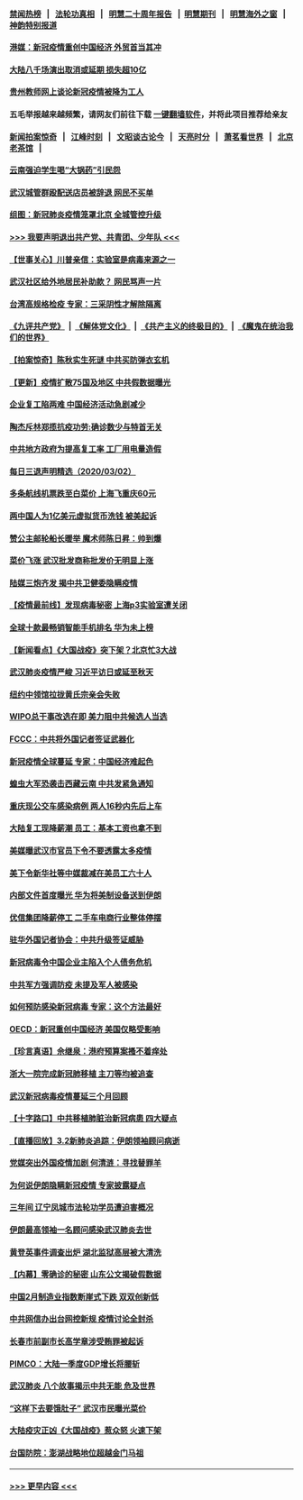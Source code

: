 #### [禁闻热榜](热点新闻.md?=0)  &nbsp;&nbsp;|&nbsp;&nbsp; [法轮功真相](https://github.com/gfw-breaker/truth/blob/master/README.md?=0) &nbsp;&nbsp;|&nbsp;&nbsp; [明慧二十周年报告](https://github.com/gfw-breaker/mh-reports/blob/master/README.md?=0) &nbsp;&nbsp;|&nbsp;&nbsp;[明慧期刊](https://github.com/gfw-breaker/mh-qikan) &nbsp;&nbsp;|&nbsp;&nbsp; [明慧海外之窗](https://github.com/gfw-breaker/mh-news/blob/master/README.md?=0) &nbsp;&nbsp;|&nbsp;&nbsp; [神韵特别报道](https://github.com/gfw-breaker/mh-news/blob/master/shenyun.md?=0)
#### [港媒：新冠疫情重创中国经济 外贸首当其冲](../pages/nsc413/n11910970.md?t=03031802) 
#### [大陆八千场演出取消或延期 损失超10亿](../pages/nsc413/n11911406.md?t=03031802) 
#### [贵州教师网上谈论新冠疫情被降为工人](../pages/nsc413/n11911428.md?t=03031802) 
#### 五毛举报越来越频繁，请网友们前往下载 [一键翻墙软件](https://github.com/gfw-breaker/ssr-accounts)，并将此项目推荐给亲友
#### [新闻拍案惊奇](https://github.com/gfw-breaker/banned-news/blob/master/pages/link4.md) &nbsp;&nbsp;|&nbsp;&nbsp; [江峰时刻](https://github.com/gfw-breaker/banned-news/blob/master/pages/link4.md) &nbsp;&nbsp;|&nbsp;&nbsp; [文昭谈古论今](https://github.com/gfw-breaker/banned-news/blob/master/pages/link4.md) &nbsp;&nbsp;|&nbsp;&nbsp; [天亮时分](https://github.com/gfw-breaker/banned-news/blob/master/pages/link4.md) &nbsp;&nbsp;|&nbsp;&nbsp; [萧茗看世界](https://github.com/gfw-breaker/banned-news/blob/master/pages/link4.md) &nbsp;&nbsp;|&nbsp;&nbsp; [北京老茶馆](https://github.com/gfw-breaker/banned-news/blob/master/pages/link4.md) &nbsp;&nbsp;|&nbsp;&nbsp; 
#### [云南强迫学生喝“大锅药”引民怨](../pages/nsc413/n11911326.md?t=03031802) 
#### [武汉城管群殴配送店员被辞退 网民不买单](../pages/nsc413/n11911151.md?t=03031802) 
#### [组图：新冠肺炎疫情笼罩北京 全城管控升级](../pages/nsc413/n11911141.md?t=03031802) 
#### [>>> 我要声明退出共产党、共青团、少年队 <<<](https://github.com/begood0513/goodnews/blob/master/quit/letter.md) 
#### [【世事关心】川普亲信：实验室是病毒来源之一](../pages/nsc413/n11910876.md?t=03031802) 
#### [武汉社区给外地居民补助款？ 网民骂声一片](../pages/nsc413/n11910963.md?t=03031802) 
#### [台湾高规格检疫 专家：三采阴性才解除隔离](../pages/nsc413/n11910829.md?t=03031802) 
#### [《九评共产党》](https://github.com/begood0513/9ping.md/blob/master/README.md) &nbsp;|&nbsp; [《解体党文化》](../../../../jtdwh.md/blob/master/README.md)  &nbsp;|&nbsp; [《共产主义的终极目的》](../../../../gczydzjmd.md/blob/master/README.md) &nbsp;|&nbsp; [《魔鬼在统治我们的世界》](../../../../mgztzwmdsj.md/blob/master/README.md) 
#### [【拍案惊奇】陈秋实生死谜 中共买防弹衣玄机](../pages/nsc413/n11910939.md?t=03031802) 
#### [【更新】疫情扩散75国及地区 中共假数据曝光](../pages/nsc413/n11890652.md?t=03031802) 
#### [企业复工陷两难 中国经济活动急剧减少](../pages/nsc413/n11910412.md?t=03031802) 
#### [陶杰斥林郑揽抗疫功劳:确诊数少与特首无关](../pages/nsc413/n11910499.md?t=03031802) 
#### [中共地方政府为提高复工率 工厂用电量造假](../pages/nsc413/n11910955.md?t=03031802) 
#### [每日三退声明精选（2020/03/02）](../pages/nsc413/n11910965.md?t=03031802) 
#### [多条航线机票跌至白菜价 上海飞重庆60元](../pages/nsc413/n11910882.md?t=03031802) 
#### [两中国人为1亿美元虚拟货币洗钱 被美起诉](../pages/nsc413/n11910880.md?t=03031802) 
#### [赞公主邮轮船长暖举 魔术师陈日昇：帅到爆](../pages/nsc413/n11910094.md?t=03031802) 
#### [菜价飞涨 武汉批发商称批发价无明显上涨](../pages/nsc413/n11910304.md?t=03031802) 
#### [陆媒三炮齐发 揭中共卫健委隐瞒疫情](../pages/nsc413/n11909414.md?t=03031802) 
#### [【疫情最前线】发现病毒秘密 上海p3实验室遭关闭](../pages/nsc413/n11910640.md?t=03031802) 
#### [全球十款最畅销智能手机排名 华为未上榜](../pages/nsc413/n11910587.md?t=03031802) 
#### [【新闻看点】《大国战疫》突下架？北京忙3大战](../pages/nsc413/n11910118.md?t=03031802) 
#### [武汉肺炎疫情严峻 习近平访日或延至秋天](../pages/nsc413/n11910570.md?t=03031802) 
#### [纽约中领馆拉拢黄氏宗亲会失败](../pages/nsc413/n11910480.md?t=03031802) 
#### [WIPO总干事改选在即 美力阻中共候选人当选](../pages/nsc413/n11910464.md?t=03031802) 
#### [FCCC：中共将外国记者签证武器化](../pages/nsc413/n11910385.md?t=03031802) 
#### [新冠疫情全球蔓延 专家：中国经济难起色](../pages/nsc413/n11910439.md?t=03031802) 
#### [蝗虫大军恐袭击西藏云南 中共发紧急通知](../pages/nsc413/n11910313.md?t=03031802) 
#### [重庆现公交车感染病例 两人16秒内先后上车](../pages/nsc413/n11910260.md?t=03031802) 
#### [大陆复工现降薪潮 员工：基本工资也拿不到](../pages/nsc413/n11910316.md?t=03031802) 
#### [美媒曝武汉市官员下令不要透露太多疫情](../pages/nsc413/n11910086.md?t=03031802) 
#### [美下令新华社等中媒裁减在美员工六十人](../pages/nsc413/n11910256.md?t=03031802) 
#### [内部文件首度曝光 华为将美制设备送到伊朗](../pages/nsc413/n11910211.md?t=03031802) 
#### [优信集团降薪停工 二手车电商行业整体停摆](../pages/nsc413/n11910090.md?t=03031802) 
#### [驻华外国记者协会：中共升级签证威胁](../pages/nsc413/n11910051.md?t=03031802) 
#### [新冠病毒令中国企业主陷入个人债务危机](../pages/nsc413/n11910079.md?t=03031802) 
#### [中共军方强调防疫 未提及军人被感染](../pages/nsc413/n11909922.md?t=03031802) 
#### [如何预防感染新冠病毒 专家：这个方法最好](../pages/nsc413/n11909928.md?t=03031802) 
#### [OECD：新冠重创中国经济 美国仅略受影响](../pages/nsc413/n11910023.md?t=03031802) 
#### [【珍言真语】佘继泉：港府预算案搔不着痒处](../pages/nsc413/n11910011.md?t=03031802) 
#### [浙大一院完成新冠肺移植 主刀等均被追查](../pages/nsc413/n11909752.md?t=03031802) 
#### [武汉新冠病毒疫情蔓延三个月回顾](../pages/nsc413/n11909784.md?t=03031802) 
#### [【十字路口】中共移植肺脏治新冠病患 四大疑点](../pages/nsc413/n11907932.md?t=03031802) 
#### [【直播回放】3.2新肺炎追踪：伊朗领袖顾问病逝](../pages/nsc413/n11909676.md?t=03031802) 
#### [党媒突出外国疫情加剧 何清涟：寻找替罪羊](../pages/nsc413/n11909315.md?t=03031802) 
#### [为何说伊朗隐瞒新冠疫情 专家披露疑点](../pages/nsc413/n11909701.md?t=03031802) 
#### [三年间 辽宁凤城市法轮功学员遭迫害概况](../pages/nsc413/n11907497.md?t=03031802) 
#### [伊朗最高领袖一名顾问感染武汉肺炎去世](../pages/nsc413/n11909593.md?t=03031802) 
#### [黄登英事件调查出炉 湖北监狱高层被大清洗](../pages/nsc413/n11909542.md?t=03031802) 
#### [【内幕】零确诊的秘密 山东公文揭破假数据](../pages/nsc413/n11903914.md?t=03031802) 
#### [中国2月制造业指数断崖式下跌 双双创新低](../pages/nsc413/n11909490.md?t=03031802) 
#### [中共网信办出台网控新规 疫情讨论全封杀](../pages/nsc413/n11908545.md?t=03031802) 
#### [长春市前副市长高学章涉受贿罪被起诉](../pages/nsc413/n11909042.md?t=03031802) 
#### [PIMCO：大陆一季度GDP增长将腰斩](../pages/nsc413/n11908780.md?t=03031802) 
#### [武汉肺炎 八个故事揭示中共无能 危及世界](../pages/nsc413/n11888055.md?t=03031802) 
#### [“这样下去要饿肚子” 武汉市民曝光菜价](../pages/nsc413/n11908526.md?t=03031802) 
#### [大陆疫灾正凶《大国战疫》惹众怒 火速下架](../pages/nsc413/n11908714.md?t=03031802) 
#### [台国防院：澎湖战略地位超越金门马祖](../pages/nsc413/n11908715.md?t=03031802) 

----
#### [ >>> 更早内容 <<< ](../indexes/nsc413-earlier.md)
